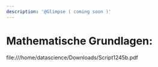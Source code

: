 ```yaml
---
description: '@Glimpse ( coming soon )'
---
```


# Mathematische Grundlagen:

file:///home/datascience/Downloads/Script1245b.pdf
